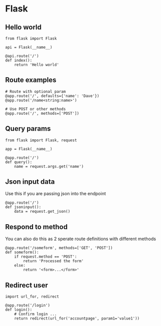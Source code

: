 # Flask

## Hello world

	from flask import Flask

	api = Flask(__name__)

	@api.route('/')
	def index():
		return 'Hello world'

## Route examples

	# Route with optional param
	@app.route('/', defaults={'name': 'Dave'})
	@app.route('/name<string:name>')

	# Use POST or other methods
	@app.route('/', methods=['POST'])

## Query params

	from flask import Flask, request

	app = Flask(__name__)

	@app.route('/')
	def query():
		name = request.args.get('name')

## Json input data

Use this if you are passing json into the endpoint

	@app.route('/')
	def jsoninput():
		data = request.get_json()

## Respond to method

You can also do this as 2 sperate route definitions with different methods

	@app.route('/someform', methods=['GET', 'POST'])
	def someform():
		if request.method == 'POST':
			return 'Processed the form'
		else:
			return '<form>...</form>'

## Redirect user

	import url_for, redirect

	@app.route('/login')
	def login():
		# Confirm login ...
		return redirect(url_for('accountpage', param1='value1'))